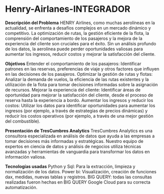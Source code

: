 # Henry-Airlanes-INTEGRADOR
**Descripción del Problema**
HENRY Airlines, como muchas aerolíneas en la actualidad, se enfrenta a desafíos complejos en un mercado dinámico y competitivo. La optimización de rutas, la gestión eficiente de la flota, la comprensión del comportamiento de los pasajeros y la mejora de la experiencia del cliente son cruciales para el éxito. Sin un análisis profundo de los datos, la aerolínea puede perder oportunidades valiosas para aumentar los ingresos, reducir costos y mejorar la satisfacción del cliente.

**Objetivos**
Entender el comportamiento de los pasajeros: Identificar patrones en las reservas, preferencias de viaje y otros factores que influyen en las decisiones de los pasajeros.
Optimizar la gestión de rutas y flotas: Analizar la demanda de vuelos, la eficiencia de las rutas existentes y la utilización de la flota para tomar decisiones informadas sobre la asignación de recursos.
Mejorar la experiencia del cliente: Identificar áreas de oportunidad para mejorar la satisfacción del cliente, desde el proceso de reserva hasta la experiencia a bordo.
Aumentar los ingresos y reducir los costos: Utilizar los datos para identificar oportunidades para aumentar los ingresos (por ejemplo, a través de estrategias de precios dinámicas) y reducir los costos operativos (por ejemplo, a través de una mejor gestión del combustible).

**Presentación de TresCumbres Analytics**
TresCumbres Analytics es una consultora especializada en análisis de datos que ayuda a las empresas a tomar decisiones más informadas y estratégicas. Nuestro equipo de expertos en ciencia de datos y análisis de negocios utiliza técnicas avanzadas y herramientas de vanguardia para transformar los datos en información valiosa.

**Tecnologías usadas**
Python y Sql: Para la extracción, limpieza y normalización de los datos.
Power bi: Visualización, creación de funciones dax, medidas, nuevas tablas y registros.
BIG QUERY: todas las consultas realizadas fueron hechas en BIG QUERY Google Cloud para su correcta automatización.
